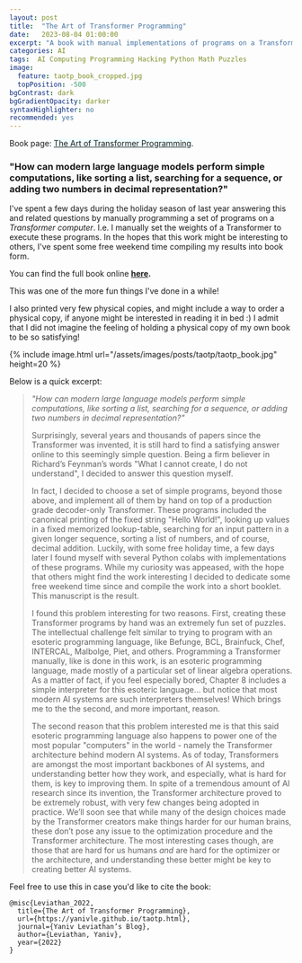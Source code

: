 ```yaml
---
layout: post
title:  "The Art of Transformer Programming"
date:   2023-08-04 01:00:00
excerpt: "A book with manual implementations of programs on a Transformer computer."
categories: AI
tags:  AI Computing Programming Hacking Python Math Puzzles
image:
  feature: taotp_book_cropped.jpg
  topPosition: -500
bgContrast: dark
bgGradientOpacity: darker
syntaxHighlighter: no
recommended: yes
---
```



Book page: <a href="/taotp.html" style="background-color: Azure">The Art of Transformer Programming</a>.

### "How can modern large language models perform simple computations, like sorting a list, searching for a sequence, or adding two numbers in decimal representation?"

I've spent a few days during the holiday season of last year answering this and related questions by manually programming a set of programs on a _Transformer computer_. I.e. I manually set the weights of a Transformer to execute these programs.
In the hopes that this work might be interesting to others, I've spent some free weekend time compiling my results into book form.

You can find the full book online **[here](/taotp.html).**

This was one of the more fun things I've done in a while!

I also printed very few physical copies, and might include a way to order a physical copy, if anyone might be interested in reading it in bed :)
I admit that I did not imagine the feeling of holding a physical copy of my own book to be so satisfying!

{% include image.html url="/assets/images/posts/taotp/taotp_book.jpg" height=20 %}

Below is a quick excerpt:

> *"How can modern large language models perform simple computations, like sorting a list, searching for a sequence, or adding two numbers in decimal representation?"*
>
> Surprisingly, several years and thousands of papers since the Transformer was invented, it is
still hard to find a satisfying answer online to this seemingly simple question. Being a firm
believer in Richard’s Feynman’s words "What I cannot create, I do not
understand", I decided to answer this question myself.
>
> In fact, I decided to choose a set of simple programs, beyond those above, and implement
all of them by hand on top of a production grade decoder-only Transformer. These programs
included the canonical printing of the fixed string "Hello World!", looking up values in a
fixed memorized lookup-table, searching for an input pattern in a given longer sequence,
sorting a list of numbers, and of course, decimal addition. Luckily, with some free holiday
time, a few days later I found myself with several Python colabs with implementations of
these programs. While my curiosity was appeased, with the hope that others might find the
work interesting I decided to dedicate some free weekend time since and compile the work
into a short booklet. This manuscript is the result.
>
> I found this problem interesting for two reasons. First, creating these Transformer programs
by hand was an extremely fun set of puzzles. The intellectual challenge felt similar to trying
to program with an esoteric programming language, like Befunge, BCL, Brainfuck, Chef,
INTERCAL, Malbolge, Piet, and others. Programming a Transformer manually, like is done
in this work, is an esoteric programming language, made mostly of a particular set of linear
algebra operations. As a matter of fact, if you feel especially bored, Chapter 8 includes
a simple interpreter for this esoteric language... but notice that most modern AI systems
are such interpreters themselves! Which brings me to the the second, and more important,
reason.
>
> The second reason that this problem interested me is that this said esoteric programming
language also happens to power one of the most popular "computers" in the world - namely
the Transformer architecture behind modern AI systems. As of today, Transformers are
amongst the most important backbones of AI systems, and understanding better how
they work, and especially, what is hard for them, is key to improving them. In spite of a
tremendous amount of AI research since its invention, the Transformer architecture proved
to be extremely robust, with very few changes being adopted in practice. We’ll soon see
that while many of the design choices made by the Transformer creators make things harder
for our human brains, these don’t pose any issue to the optimization procedure and the
Transformer architecture. The most interesting cases though, are those that are hard for us
humans _and_ are hard for the optimizer or the architecture, and understanding these better
might be key to creating better AI systems.

Feel free to use this in case you'd like to cite the book:

```
@misc{Leviathan_2022,
  title={The Art of Transformer Programming},
  url={https://yanivle.github.io/taotp.html},
  journal={Yaniv Leviathan’s Blog},
  author={Leviathan, Yaniv},
  year={2022}
}
```

